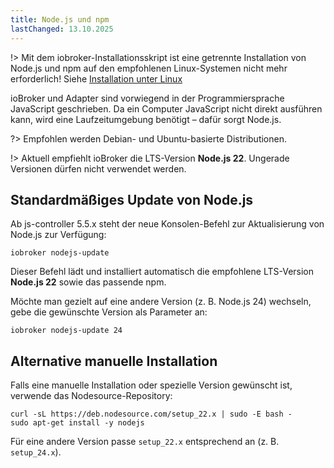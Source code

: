 ```yaml
---
title: Node.js und npm  
lastChanged: 13.10.2025
---
```


!> Mit dem iobroker-Installationsskript ist eine getrennte Installation von Node.js und npm auf den empfohlenen Linux-Systemen nicht mehr erforderlich! Siehe [Installation unter Linux](https://www.iobroker.net/#de/documentation/install/linux.md)

ioBroker und Adapter sind vorwiegend in der Programmiersprache JavaScript geschrieben. Da ein Computer JavaScript nicht direkt ausführen kann, wird eine Laufzeitumgebung benötigt – dafür sorgt Node.js.

?> Empfohlen werden Debian- und Ubuntu-basierte Distributionen.

!> Aktuell empfiehlt ioBroker die LTS-Version **Node.js 22**. Ungerade Versionen dürfen nicht verwendet werden.

## Standardmäßiges Update von Node.js

Ab js-controller 5.5.x steht der neue Konsolen-Befehl zur Aktualisierung von Node.js zur Verfügung:

```
iobroker nodejs-update
```

Dieser Befehl lädt und installiert automatisch die empfohlene LTS-Version **Node.js 22** sowie das passende npm.

Möchte man gezielt auf eine andere Version (z. B. Node.js 24) wechseln, gebe die gewünschte Version als Parameter an:

```
iobroker nodejs-update 24
```

## Alternative manuelle Installation

Falls eine manuelle Installation oder spezielle Version gewünscht ist, verwende das Nodesource-Repository:

```
curl -sL https://deb.nodesource.com/setup_22.x | sudo -E bash -
sudo apt-get install -y nodejs
```

Für eine andere Version passe `setup_22.x` entsprechend an (z. B. `setup_24.x`).
